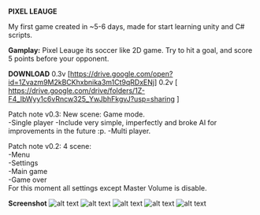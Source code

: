 **PIXEL LEAUGE**

My first game created in ~5-6 days, made for start learning unity and C# scripts.

**Gamplay:**
Pixel Leauge its soccer like 2D game.
Try to hit a goal, and score 5 points before your opponent.

**DOWNLOAD**
0.3v [https://drive.google.com/open?id=1Zvazm9M2kBCKhxbnika3m1Ct9qRDxENj]
0.2v [ https://drive.google.com/drive/folders/1Z-F4_IbWyy1c6vRncw325_YwJbhFkgvJ?usp=sharing ]

Patch note v0.3:
New scene: Game mode.<br>
-Single player -Include very simple, imperfectly and broke AI for improvements in the future :p.
-Multi player.

Patch note v0.2:
4 scene:<br>
-Menu<br>
-Settings<br>
-Main game<br>
-Game over<br>
For this moment all settings except Master Volume is disable.<br>

**Screenshot**
![alt text](https://i.imgur.com/LQfDHJs.png)
![alt text](https://i.imgur.com/nhUlEBi.png)
![alt text](https://i.imgur.com/rjGlC6W.png)
![alt text](https://i.imgur.com/mQhzeh5.png)
![alt text](https://i.imgur.com/XOsQA5i.png)
